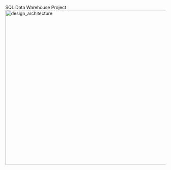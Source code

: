 SQL Data Warehouse Project
<img width="860" height="487" alt="design_architecture" src="https://github.com/user-attachments/assets/ccc724a5-5381-43e5-ab10-fd40cbe4f8c2" />

